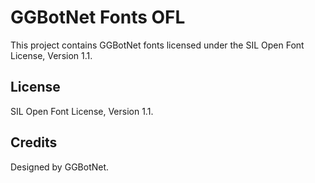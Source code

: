 # GGBotNet Fonts OFL

This project contains GGBotNet fonts licensed under the SIL Open Font License, Version 1.1.

## License

SIL Open Font License, Version 1.1.

## Credits

Designed by GGBotNet.
